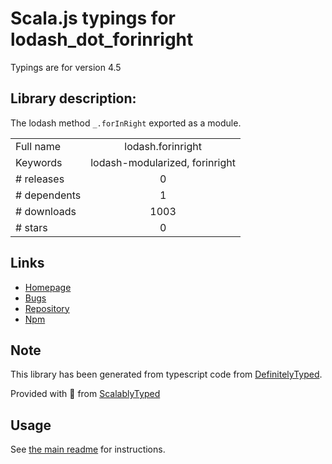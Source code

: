 
# Scala.js typings for lodash_dot_forinright

Typings are for version 4.5

## Library description:
The lodash method `_.forInRight` exported as a module.

|                    |                 |
| ------------------ | :-------------: |
| Full name          | lodash.forinright |
| Keywords           | lodash-modularized, forinright |
| # releases         | 0 |
| # dependents       | 1 |
| # downloads        | 1003 |
| # stars            | 0 |

## Links
- [Homepage](https://lodash.com/)
- [Bugs](https://github.com/lodash/lodash/issues)
- [Repository](https://github.com/lodash/lodash)
- [Npm](https://www.npmjs.com/package/lodash.forinright)
    


## Note
This library has been generated from typescript code from [DefinitelyTyped](https://definitelytyped.org).

Provided with :purple_heart: from [ScalablyTyped](https://github.com/oyvindberg/ScalablyTyped)

## Usage
See [the main readme](../../readme.md) for instructions.



